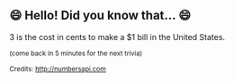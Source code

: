 ## :smile: Hello! Did you know that... :smile:
3 is the cost in cents to make a $1 bill in the United States.

<sup>(come back in 5 minutes for the next trivia)</sup>


<sup>Credits: http://numbersapi.com</sup>
